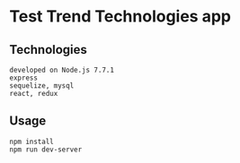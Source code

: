 # Test Trend Technologies app 

## Technologies
```
developed on Node.js 7.7.1
express
sequelize, mysql
react, redux
```

## Usage
```
npm install
npm run dev-server
```
